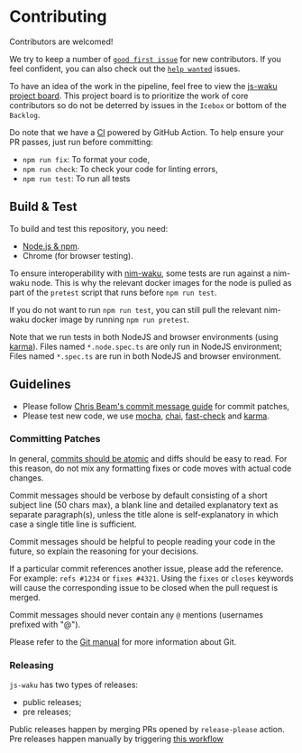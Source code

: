 # Contributing

Contributors are welcomed!

We try to keep a number of [`good first issue`](https://github.com/status-im/js-waku/labels/good%20first%20issue) for new contributors.
If you feel confident, you can also check out the [`help wanted`](https://github.com/status-im/js-waku/labels/help%20wanted) issues.

To have an idea of the work in the pipeline, feel free to view the [js-waku project board](https://github.com/status-im/js-waku/projects/1).
This project board is to prioritize the work of core contributors so do not be deterred by issues in the `Icebox` or bottom of the `Backlog`.

Do note that we have a [CI](./.github/workflows/ci.yml) powered by GitHub Action.
To help ensure your PR passes, just run before committing:

- `npm run fix`: To format your code,
- `npm run check`: To check your code for linting errors,
- `npm run test`: To run all tests

## Build & Test

To build and test this repository, you need:

- [Node.js & npm](https://nodejs.org/en/).
- Chrome (for browser testing).

To ensure interoperability with [nim-waku](https://github.com/status-im/nim-waku/), some tests are run against a nim-waku node.
This is why the relevant docker images for the node is pulled as part of the `pretest` script that runs before `npm run test`.

If you do not want to run `npm run test`, you can still pull the relevant nim-waku docker image by running `npm run pretest`.

Note that we run tests in both NodeJS and browser environments (using [karma](https://karma-runner.github.io/)).
Files named `*.node.spec.ts` are only run in NodeJS environment;
Files named `*.spec.ts` are run in both NodeJS and browser environment.

## Guidelines

- Please follow [Chris Beam's commit message guide](https://chris.beams.io/posts/git-commit/) for commit patches,
- Please test new code, we use [mocha](https://mochajs.org/),
  [chai](https://www.chaijs.com/),
  [fast-check](https://github.com/dubzzz/fast-check)
  and [karma](https://karma-runner.github.io/).

### Committing Patches

In general, [commits should be atomic](https://en.wikipedia.org/wiki/Atomic_commit#Atomic_commit_convention)
and diffs should be easy to read.
For this reason, do not mix any formatting fixes or code moves with actual code changes.

Commit messages should be verbose by default consisting of a short subject line (50 chars max),
a blank line and detailed explanatory text as separate paragraph(s),
unless the title alone is self-explanatory in which case a single title line is sufficient.

Commit messages should be helpful to people reading your code in the future, so explain the reasoning for
your decisions.

If a particular commit references another issue, please add the reference.
For example: `refs #1234` or `fixes #4321`.
Using the `fixes` or `closes` keywords will cause the corresponding issue to be closed when the pull request is merged.

Commit messages should never contain any `@` mentions (usernames prefixed with "@").

Please refer to the [Git manual](https://git-scm.com/doc) for more information
about Git.

### Releasing

`js-waku` has two types of releases:
- public releases;
- pre releases;

Public releases happen by merging PRs opened by `release-please` action.
Pre releases happen manually by triggering [this workflow](https://github.com/waku-org/js-waku/actions/workflows/pre-release.yml)
